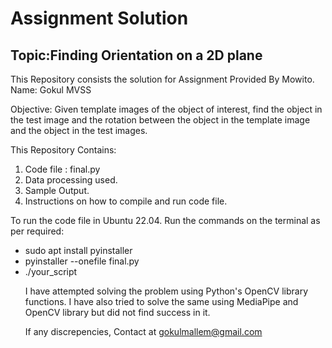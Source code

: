 <h1>Assignment Solution </h1>
<h2>Topic:Finding Orientation on a 2D plane</h2>

This Repository consists the solution for Assignment Provided By Mowito.<br>
Name: Gokul MVSS

Objective: Given template images of the object of interest, find the object in the test image and the rotation between the object in the template image and the object in the test images. 

This Repository Contains: 
1. Code file : final.py
2. Data processing used.
3. Sample Output.
4. Instructions on how to compile and run code file.
<p>
   To run the code file in Ubuntu 22.04. Run the commands on the terminal as per required:
   <ul>
      <li> sudo apt install pyinstaller </li> 
      <li>pyinstaller --onefile final.py </li>
      <li>./your_script</li>
</p>
   

I have attempted solving the problem using Python's OpenCV library functions. I have also tried to solve the same using MediaPipe and OpenCV library but did not find success in it.

If any discrepencies, Contact at gokulmallem@gmail.com




